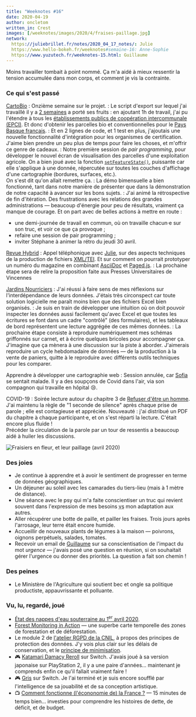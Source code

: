 ```yaml
---
title: "Weeknotes #16"
date: 2020-04-19
author: oncletom
written_in: Crest
images: [/weeknotes/images/2020/4/fraises-paillage.jpg]
network:
  https://juliebrillet.fr/notes/2020_04_17_notes/: Julie
  https://www.hello-bokeh.fr/weeknotes#semaine-16: Anne-Sophie
  https://www.yuzutech.fr/weeknotes-15.html: Guillaume
---
```


Moins travailler tombait à point nommé. Ça m'a aidé à mieux
ressentir la tension accumulée dans mon corps,
et comment je vis la contrainte.

<!--more-->

### Ce qui s'est passé

[CartoBio]
: Onzième semaine sur le projet.
: Le script d'export sur lequel j'ai travaillé il y a [2 semaines](/weeknotes/14/)
  a porté ses fruits : en ajoutant 1h de travail, j'ai pu l'étendre à tous
  les [établissements publics de coopération intercommunale (EPCI)](https://fr.wikipedia.org/wiki/%C3%89tablissement_public_de_coop%C3%A9ration_intercommunale).
  Et donc d'obtenir les parcelles bio et conventionnelles pour le [Pays Basque français](https://www.insee.fr/fr/statistiques/2011101?geo=EPCI-200067106).
: Et en 2 lignes de code, et 1 test en plus, j'ajoutais une nouvelle fonctionnalité
  d'intégration pour les organismes de certification.<br>
  J'aime bien prendre un peu plus de temps pour faire les choses,
  et m'offrir ce genre de cadeaux.
: Notre première session de _pair programming_, pour développer le nouvel
  écran de visualisation des parcelles d'une exploitation agricole.
  On a bien joué avec la fonction [`setFeatureState()`](https://docs.mapbox.com/mapbox-gl-js/api/#map#setfeaturestate),
  puissante car elle s'applique à une donnée, répercutée sur toutes les couches d'affichage d'une cartographie (bordures, surfaces, etc.).<br>
  On s'est dit qu'on allait remettre ça.
: La démo bimensuelle a bien fonctionné, tant dans notre manière de présenter que dans
  la démonstration de notre capacité à avancer sur les bons sujets.
: J'ai animé la rétrospective de fin d'itération. Des frustrations avec les relations
  des grandes administrations — beaucoup d'énergie pour peu de résultats, vraiment ça manque de courage.
  Et on part avec de belles actions à mettre en route :
  - une demi-journée de travail en commun, où on travaille chacun·e sur son truc,
    et voir ce que ça provoque ;
  - refaire une session de pair programming ;
  - inviter Stéphane à animer la rétro du jeudi 30 avril.



[Revue Hybrid]
: Appel téléphonique avec [Julie], sur des aspects techniques de la production
  de fichiers [XML/TEI](https://tei-openedition.readthedocs.io/fr/).
  Et sur comment on pourrait prototyper un numéro du magazine en combinant
  [AsciiDoc](https://asciidoctor.org/) et [Paged.js](https://www.pagedjs.org/).
: La prochaine étape sera de relire la proposition faite aux Presses Universitaires de Vincennes

[Jardins Nourriciers]
: J'ai réussi à faire sens de mes réflexions sur l'interdépendance de leurs données.
  J'étais très circonspect car toute solution logicielle me paraît moins bien
  que des fichiers Excel bien organisés.
: Je suis en train de développer une intuition où on doit pouvoir inspecter les données
  aussi facilement qu'avec Excel et que toutes les écritures se font dans un
  cadre "contrôlé" (des formulaires), et les tableaux de bord représentent
  une lecture aggrégée de ces mêmes données.
: La prochaine étape consiste à reproduire numériquement mes schémas griffonnés
  sur carnet, et à écrire quelques bricoles pour accompagner ça.
  J'imagine que ça mènera à une discussion sur la piste à aborder.
  J'aimerais reproduire un cycle hebdomadaire de données — de la production à la vente de paniers,
  quitte à le reproduire avec différents outils techniques pour les comparer.

Apprendre à développer une cartographie web
: Session annulée, car [Sofia] se sentait malade.
  Il y a des soupçons de Covid dans l'air, via son compagnon
  qui travaille en hôpital 😢.

COVID-19
: Soirée lecture autour du chapitre 3 de [Refuser d'être un homme](https://www.syllepse.net/refuser-d-etre-un-homme-_r_62_i_567.html).
  J'ai maintenu la règle de "1 seconde de silence" après chaque prise de parole ; elle est contagieuse et appréciée.
  Nouveauté : j'ai distribué un PDF du chapitre à chaque participant·e, et on s'est réparti
  la lecture. C'était encore plus fluide !<br>
  Précéder la circulation de la parole par un tour de ressentis a beaucoup aidé
  à huiler les discussions.


![](/weeknotes/images/2020/4/fraises-paillage.jpg "Fraisiers en fleur, et leur paillage (avril 2020)")

### Des joies

- Je continue à apprendre et à avoir le sentiment de progresser
  en terme de données géographiques.
- Un déjeuner au soleil avec les camarades du tiers-lieu (mais à 1 mètre de distance).
- Une séance avec le psy qui m'a faite conscientiser un truc qui revient
  souvent dans l'expression de mes besoins <abbr title="versus">vs</abbr>
  mon adaptation aux autres.
- Aller récupérer une botte de paille, et pailler les fraises.
  Trois jours après l'arrosage, leur terre était encore humide.
- Accueillir de nouveaux plants de légumes à la maison — poivrons,
  oignons perpétuels, salades, tomates.
- Recevoir un email de [Guillaume] sur sa conscientisation de l'impact
  du mot _urgence_ — j'avais posé une question en réunion,
  si on souhaitait gérer l'urgence ou donner des priorités.
  La question a fait son chemin !


### Des peines

- Le Ministère de l'Agriculture qui soutient bec et ongle sa politique
  productiste, appauvrissante et polluante.


### Vu, lu, regardé, joué

- [État des nappes d'eau souterraine au 1<sup>er</sup> avril 2020](https://www.brgm.fr/publication-presse/etat-nappes-eau-souterraine-1er-avril-2020).
- [Forest Monitoring in Action](https://www.globalforestwatch.org/) —
  une superbe carte temporelle des zones de forestation et de déforestation.
- Le module 2 de [l'atelier RGPD de la CNIL](https://atelier-rgpd.cnil.fr/),
  à propos des principes de protection des données. J'y vois plus clair
  sur les délais de conservation, et le [principe de minimisation](https://www.cnil.fr/fr/reglement-europeen-protection-donnees/chapitre2#Article5).
- 🎮 [Katamari Damacy Reroll](https://fr.wikipedia.org/wiki/Katamari_Damacy) sur Switch.
  J'avais joué à sa version japonaise sur PlayStation 2, il y a une paire d'années… maintenant
  je comprends enfin ce qu'il fallait vraiment faire !
- 🎮 [Gris](https://devolverdigital.com/games/gris) sur Switch.
  Je l'ai terminé et je suis encore soufflé par l'intelligence
  de sa jouabilité et de sa conception artistique.
- 📺 [Comment fonctionne (l'écononomie de) la France ?](https://www.youtube.com/watch?v=nN0dAUdL0I4) —
  15 minutes de temps bien… investies pour comprendre les histoires de dette, de déficit, et
  de budget.


[détour.studio]: /
[Stylo]: https://github.com/EcrituresNumeriques/stylo
[Jardins Nourriciers]: https://www.lesjardinsnourriciers.com/
[CartoBio]: http://cartobio.org/
[Revue Hybrid]: https://www.puv-editions.fr/collections/hybrid.html

[Sofia]: https://twitter.com/sofiaboulaarab
[Julie]: https://julie-blanc.fr/
[Anne-Sophie]: https://hello-bokeh.fr
[Noémie]: https://noemiegirard.co
[Antoine]: https://www.quaternum.net/
[Guillaume]: https://www.yuzutech.fr/
